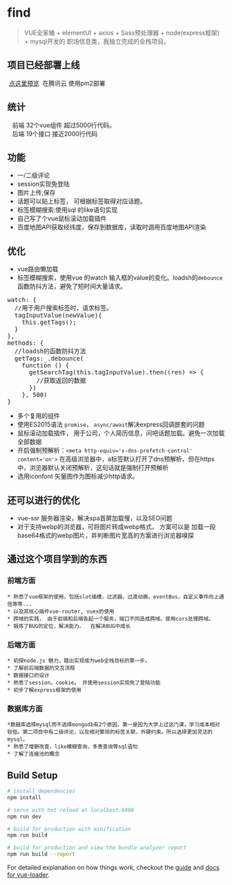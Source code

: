 # find

> VUE全家桶 + elementUI + axios + Sass预处理器 + node(express框架) + mysql开发的 职场信息类，我独立完成的全栈项目。
## 项目已经部署上线
  <a href='http://www.lijinwen.cn/find' target="_blank">点这里预览</a>
  在腾讯云 使用pm2部署

## 统计
    前端 32个vue组件 超过5000行代码。 <br>
    后端 19个接口 接近2000行代码
## 功能
* 一/二级评论
* session实现免登陆
* 图片上传,保存
* 话题可以贴上标签， 可根据标签取得对应话题。
* 标签模糊搜索:使用sql 的like语句实现
* 自己写了个vue鼠标滚动加载插件
* 百度地图API获取经纬度，保存到数据库，读取时调用百度地图API渲染

## 优化
* vue路由懒加载
* 标签模糊搜索，使用vue 的watch 输入框的value的变化。loadsh的`debounce`函数防抖方法，避免了短时间大量请求。

<pre>
watch: {
  //用于用户搜索标签时，请求标签。
  tagInputValue(newValue){
    this.getTags();
  }
},
methods: {
  //loadsh的函数防抖方法
  getTags:_.debounce(
    function () {
      getSearchTag(this.tagInputValue).then((res) => {
        //获取返回的数据
      })
    }, 500)
}
</pre>
* 多个复用的组件
* 使用ES2015语法 `promise`， `async/await`解决express回调嵌套的问题
* 鼠标滚动加载插件， 用于公司，个人简历信息，问吧话题加载。避免一次加载全部数据
* 开启强制预解析：`<meta http-equiv='x-dns-prefetch-control' content='on'>` 在高级浏览器中，a标签默认打开了dns预解析，但在https中，浏览器默认关闭预解析，这句话就是强制打开预解析
* 选用iconfont 矢量图作为图标减少http请求。
## 还可以进行的优化
* vue-ssr 服务器渲染，解决spa首屏加载慢，以及SEO问题
* 对于支持webp的浏览器，可将图片转成webp格式， 方案可以是 加载一段base64格式的webp图片，并判断图片宽高的方案进行浏览器嗅探


## 通过这个项目学到的东西
### 前端方面
	* 熟悉了vue框架的使用，包括slot插槽，过滤器，过渡动画，eventBus，自定义事件向上通信等等...
	* 以及其核心插件vue-router, vuex的使用
	* 跨域的实践， 由于前端和后端各起一个服务，端口不同造成跨域。使用cors处理跨域。
	* 锻炼了BUG的定位，解决能力。  在解决BUG中成长 	
	
### 后端方面
	* 初探node.js 魅力，踏出实现成为web全栈目标的第一步。 
	* 了解前后端数据的交互流程
	* 数据接口的设计
	* 熟悉了session，cookie。 并使用session实现免了登陆功能
	* 初步了解express框架的使用
### 数据库方面
	*数据库选择mysql而不选择mongodb有2个原因，第一是因为大学上过这门课，学习成本相对较低。第二项目中有二级评论，以及相对繁琐的标签关联，外键约束。所以选择更加灵活的mysql。
	* 熟悉了增删改查，like模糊查询，多表查询等sql语句 
	* 了解了连接池的概念
	
## Build Setup

``` bash
# install dependencies
npm install

# serve with hot reload at localhost:8080
npm run dev

# build for production with minification
npm run build

# build for production and view the bundle analyzer report
npm run build --report
```

For detailed explanation on how things work, checkout the [guide](http://vuejs-templates.github.io/webpack/) and [docs for vue-loader](http://vuejs.github.io/vue-loader).
